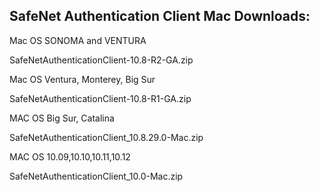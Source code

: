<h2 style="margin-left:0px;"><strong>SafeNet Authentication Client Mac Downloads:</strong></h2>

Mac OS SONOMA and VENTURA

SafeNetAuthenticationClient-10.8-R2-GA.zip

Mac OS Ventura, Monterey, Big Sur

SafeNetAuthenticationClient-10.8-R1-GA.zip 
 

MAC OS Big Sur, Catalina

SafeNetAuthenticationClient_10.8.29.0-Mac.zip

MAC OS 10.09,10.10,10.11,10.12

SafeNetAuthenticationClient_10.0-Mac.zip
